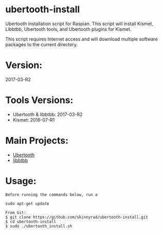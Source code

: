 # ubertooth-install
Ubertooth installation script for Raspian. This script will install Kismet, Libbtbb, Ubertooth tools, and Ubertooth plugins for Kismet.

This script requires Internet access and will download multiple software packages to the current directory.

# Version:
2017-03-R2

# Tools Versions:
- Ubertooth & libbtbb: 2017-03-R2
- Kismet: 2016-07-R1

# Main Projects:
- [Ubertooth](https://github.com/greatscottgadgets/ubertooth/)
- [libbtbb](https://github.com/greatscottgadgets/libbtbb/)

# Usage:
```
Before running the commands below, run a

sudo apt-get update

From Git:
$ git clone https://github.com/skinnyrad/ubertooth-install.git
$ cd ubertooth-install
$ sudo ./ubertooth_install.sh
